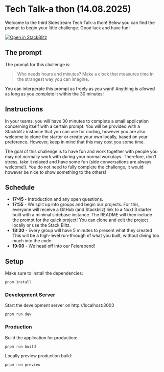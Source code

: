 # Tech Talk-a thon (14.08.2025)

Welcome to the third Sidestream Tech Talk-a thon! Below you can find the prompt to begin your little challenge. Good luck and have fun!

[![Open in StackBlitz](https://developer.stackblitz.com/img/open_in_stackblitz.svg)](https://stackblitz.com/github/zoey-kaiser/tech-talk-3)

## The prompt

The prompt for this challenge is:

> Who needs hours and minutes? Make a clock that measures time in the strangest way you can imagine.

You can interperate this prompt as freely as you want! Anything is allowed as long as you complete it within the 30 minutes!

## Instructions

In your teams, you will have 30 minutes to complete a small application concerning itself with a certain prompt. You will be provided with a Stackblitz instance that you can use for coding, however you are also welcome to clone the starter or create your own locally, based on your preference. However, keep in mind that this may cost you some time.

The goal of this challenge is to have fun and work together with people you may not normally work with during your normal workdays. Therefore, don’t stress, take it relaxed and have some fun (side conversations are always welcome!). You do not need to fully complete the challenge, it would however be nice to show something to the others!

## Schedule

- **17:45** - Introduction and any open questions.
- **17:55** - We split up into groups and begin our projects. For this, everyone will receive a GitHub (and Stackbliz) link to a Nuxt 3 starter built with a minimal sidebase instance. The README will then include the prompt for the quick project! You can clone and edit the project locally or use the Stack Blitz.
- **18:30** - Every group will have 5 minutes to present what they created This will be a high-level run-through of what you built, without diving too much into the code.
- **19:00** - We head off into our Feierabend!

## Setup

Make sure to install the dependencies:

```bash
pnpm install
```

### Development Server

Start the development server on http://localhost:3000

```bash
pnpm run dev
```

### Production

Build the application for production:

```bash
pnpm run build
```

Locally preview production build:

```bash
pnpm run preview
```
